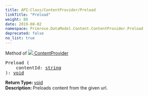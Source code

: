 ```yaml
---
title: API:Class/ContentProvider/Preload
linkTitle: "Preload"
weight: 80
date: 2019-08-02
namespace: Primrose.DataModel.Content.ContentProvider.Preload
deprecated: false
no_list: true
---
```

Method of <a href="/docs/api-reference/Class/ContentProvider"><img src="/icons/silk/package.png"/>&nbsp;ContentProvider</a>
<pre class="method-declaration">
Preload (
    contentId: <a class="type" href="/docs/api-reference/System/string">string</a>
): <a class="type" href="/docs/api-reference/System/void">void</a></pre>
<b>Return Type: </b>
<a class="type" href="/docs/api-reference/System/void">void</a>
<br/>
<b>Description: </b>
Preloads content from the given url.

